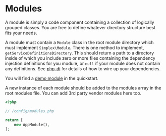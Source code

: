 Modules
=======

A module is simply a code component containing a collection of logically grouped classes. You are free to define 
whatever directory structure best fits your needs. 

A module must contain a `Module` class in the root module directory which must implement `Simplex\Module`. There is one
method to implement, `getServiceDefinitionsDirectory`. This should return a path to a directory inside of which you 
include zero  or more files containing the dependency injection definitions for you module, or `null` if your module 
does not contain any definitions. See [php-di](http://php-di.org/doc/php-definitions.html) for details of how to wire up 
your dependencies.

You will find a [demo module](https://github.com/freddiefrantzen/simplex-quickstart/tree/master/src/Module/Demo) in the 
quickstart.

A new instance of each module should be added to the modules array in the root modules file. You can add 3rd party
vendor modules here too.

```php
<?php

// /config/modules.php

return [
    new AppModule(),
];
```
